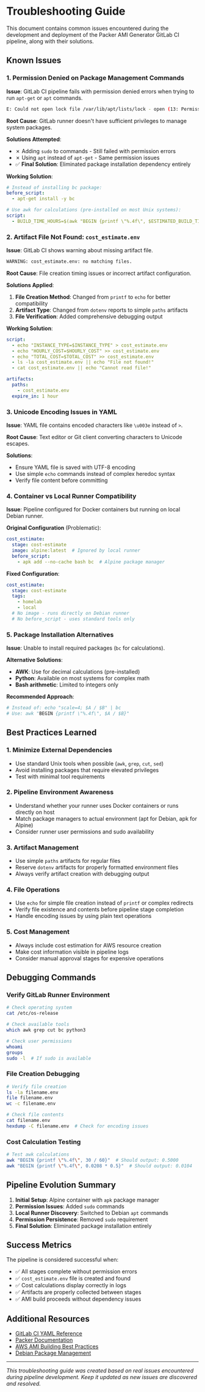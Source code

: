 # Troubleshooting Guide

This document contains common issues encountered during the development and deployment of the Packer AMI Generator GitLab CI pipeline, along with their solutions.

## Known Issues

### 1. Permission Denied on Package Management Commands

**Issue**: GitLab CI pipeline fails with permission denied errors when trying to run `apt-get` or `apt` commands.

```bash
E: Could not open lock file /var/lib/apt/lists/lock - open (13: Permission denied)
```

**Root Cause**: GitLab runner doesn't have sufficient privileges to manage system packages.

**Solutions Attempted**:
- ✗ Adding `sudo` to commands - Still failed with permission errors
- ✗ Using `apt` instead of `apt-get` - Same permission issues
- ✅ **Final Solution**: Eliminated package installation dependency entirely

**Working Solution**:
```yaml
# Instead of installing bc package:
before_script:
  - apt-get install -y bc

# Use awk for calculations (pre-installed on most Unix systems):
script:
  - BUILD_TIME_HOURS=$(awk "BEGIN {printf \"%.4f\", $ESTIMATED_BUILD_TIME_MINUTES / 60}")
```

### 2. Artifact File Not Found: `cost_estimate.env`

**Issue**: GitLab CI shows warning about missing artifact file.

```bash
WARNING: cost_estimate.env: no matching files.
```

**Root Cause**: File creation timing issues or incorrect artifact configuration.

**Solutions Applied**:
1. **File Creation Method**: Changed from `printf` to `echo` for better compatibility
2. **Artifact Type**: Changed from `dotenv` reports to simple `paths` artifacts
3. **File Verification**: Added comprehensive debugging output

**Working Solution**:
```yaml
script:
  - echo "INSTANCE_TYPE=$INSTANCE_TYPE" > cost_estimate.env
  - echo "HOURLY_COST=$HOURLY_COST" >> cost_estimate.env
  - echo "TOTAL_COST=$TOTAL_COST" >> cost_estimate.env
  - ls -la cost_estimate.env || echo "File not found!"
  - cat cost_estimate.env || echo "Cannot read file!"

artifacts:
  paths:
    - cost_estimate.env
  expire_in: 1 hour
```

### 3. Unicode Encoding Issues in YAML

**Issue**: YAML file contains encoded characters like `\u003e` instead of `>`.

**Root Cause**: Text editor or Git client converting characters to Unicode escapes.

**Solutions**:
- Ensure YAML file is saved with UTF-8 encoding
- Use simple `echo` commands instead of complex heredoc syntax
- Verify file content before committing

### 4. Container vs Local Runner Compatibility

**Issue**: Pipeline configured for Docker containers but running on local Debian runner.

**Original Configuration** (Problematic):
```yaml
cost_estimate:
  stage: cost-estimate
  image: alpine:latest  # Ignored by local runner
  before_script:
    - apk add --no-cache bash bc  # Alpine package manager
```

**Fixed Configuration**:
```yaml
cost_estimate:
  stage: cost-estimate
  tags:
    - homelab
    - local
  # No image - runs directly on Debian runner
  # No before_script - uses standard tools only
```

### 5. Package Installation Alternatives

**Issue**: Unable to install required packages (`bc` for calculations).

**Alternative Solutions**:
- **AWK**: Use for decimal calculations (pre-installed)
- **Python**: Available on most systems for complex math
- **Bash arithmetic**: Limited to integers only

**Recommended Approach**:
```bash
# Instead of: echo "scale=4; $A / $B" | bc
# Use: awk "BEGIN {printf \"%.4f\", $A / $B}"
```

## Best Practices Learned

### 1. Minimize External Dependencies
- Use standard Unix tools when possible (`awk`, `grep`, `cut`, `sed`)
- Avoid installing packages that require elevated privileges
- Test with minimal tool requirements

### 2. Pipeline Environment Awareness
- Understand whether your runner uses Docker containers or runs directly on host
- Match package managers to actual environment (apt for Debian, apk for Alpine)
- Consider runner user permissions and sudo availability

### 3. Artifact Management
- Use simple `paths` artifacts for regular files
- Reserve `dotenv` artifacts for properly formatted environment files
- Always verify artifact creation with debugging output

### 4. File Operations
- Use `echo` for simple file creation instead of `printf` or complex redirects
- Verify file existence and contents before pipeline stage completion
- Handle encoding issues by using plain text operations

### 5. Cost Management
- Always include cost estimation for AWS resource creation
- Make cost information visible in pipeline logs
- Consider manual approval stages for expensive operations

## Debugging Commands

### Verify GitLab Runner Environment
```bash
# Check operating system
cat /etc/os-release

# Check available tools
which awk grep cut bc python3

# Check user permissions
whoami
groups
sudo -l  # If sudo is available
```

### File Creation Debugging
```bash
# Verify file creation
ls -la filename.env
file filename.env
wc -c filename.env

# Check file contents
cat filename.env
hexdump -C filename.env  # Check for encoding issues
```

### Cost Calculation Testing
```bash
# Test awk calculations
awk "BEGIN {printf \"%.4f\", 30 / 60}"  # Should output: 0.5000
awk "BEGIN {printf \"%.4f\", 0.0208 * 0.5}"  # Should output: 0.0104
```

## Pipeline Evolution Summary

1. **Initial Setup**: Alpine container with `apk` package manager
2. **Permission Issues**: Added `sudo` commands
3. **Local Runner Discovery**: Switched to Debian `apt` commands  
4. **Permission Persistence**: Removed `sudo` requirement
5. **Final Solution**: Eliminated package installation entirely

## Success Metrics

The pipeline is considered successful when:
- ✅ All stages complete without permission errors
- ✅ `cost_estimate.env` file is created and found
- ✅ Cost calculations display correctly in logs
- ✅ Artifacts are properly collected between stages
- ✅ AMI build proceeds without dependency issues

## Additional Resources

- [GitLab CI YAML Reference](https://docs.gitlab.com/ee/ci/yaml/)
- [Packer Documentation](https://www.packer.io/docs)
- [AWS AMI Building Best Practices](https://docs.aws.amazon.com/AWSEC2/latest/UserGuide/AMIs.html)
- [Debian Package Management](https://www.debian.org/doc/manuals/debian-reference/ch02.en.html)

---

*This troubleshooting guide was created based on real issues encountered during pipeline development. Keep it updated as new issues are discovered and resolved.*
